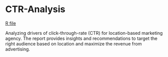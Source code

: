 # CTR-Analysis

[R file](https://mpavlenk.github.io/CTR-Analysis/CTR_analysis.html)

Analyzing drivers of click-through-rate (CTR) for location-based marketing agency. The report provides insights and recommendations to target the right audience based on location and maximize the revenue from advertising.

